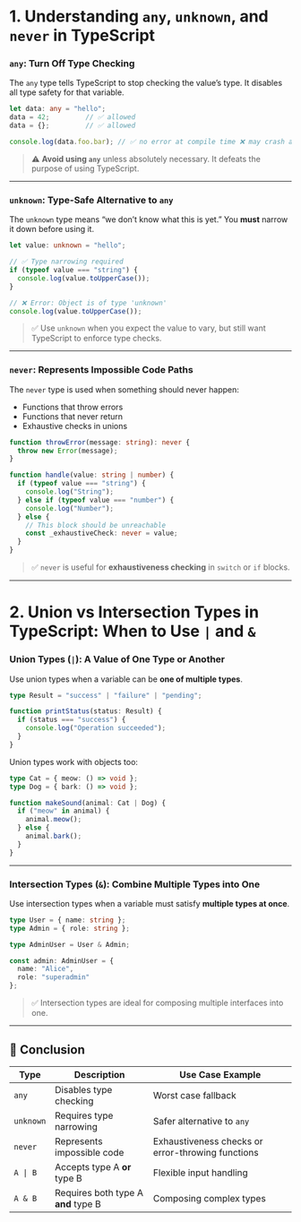 # 1. Understanding `any`, `unknown`, and `never` in TypeScript

### `any`: Turn Off Type Checking

The `any` type tells TypeScript to stop checking the value’s type. It disables all type safety for that variable.

```ts
let data: any = "hello";
data = 42;         // ✅ allowed
data = {};         // ✅ allowed

console.log(data.foo.bar); // ✅ no error at compile time ❌ may crash at runtime
```

> ⚠️ **Avoid using `any`** unless absolutely necessary. It defeats the purpose of using TypeScript.

---

### `unknown`: Type-Safe Alternative to `any`

The `unknown` type means “we don’t know what this is yet.” You **must** narrow it down before using it.

```ts
let value: unknown = "hello";

// ✅ Type narrowing required
if (typeof value === "string") {
  console.log(value.toUpperCase());
}

// ❌ Error: Object is of type 'unknown'
console.log(value.toUpperCase());
```

> ✅ Use `unknown` when you expect the value to vary, but still want TypeScript to enforce type checks.

---

### `never`: Represents Impossible Code Paths

The `never` type is used when something should never happen:

- Functions that throw errors
- Functions that never return
- Exhaustive checks in unions

```ts
function throwError(message: string): never {
  throw new Error(message);
}

function handle(value: string | number) {
  if (typeof value === "string") {
    console.log("String");
  } else if (typeof value === "number") {
    console.log("Number");
  } else {
    // This block should be unreachable
    const _exhaustiveCheck: never = value;
  }
}
```

> ✅ `never` is useful for **exhaustiveness checking** in `switch` or `if` blocks.

---


# 2. Union vs Intersection Types in TypeScript: When to Use `|` and `&`

### Union Types (`|`): A Value of One Type or Another

Use union types when a variable can be **one of multiple types**.

```ts
type Result = "success" | "failure" | "pending";

function printStatus(status: Result) {
  if (status === "success") {
    console.log("Operation succeeded");
  }
}
```

Union types work with objects too:

```ts
type Cat = { meow: () => void };
type Dog = { bark: () => void };

function makeSound(animal: Cat | Dog) {
  if ("meow" in animal) {
    animal.meow();
  } else {
    animal.bark();
  }
}
```

---

### Intersection Types (`&`): Combine Multiple Types into One

Use intersection types when a variable must satisfy **multiple types at once**.

```ts
type User = { name: string };
type Admin = { role: string };

type AdminUser = User & Admin;

const admin: AdminUser = {
  name: "Alice",
  role: "superadmin"
};
```

> ✅ Intersection types are ideal for composing multiple interfaces into one.

---

## 🧩 Conclusion

| Type         | Description                              | Use Case Example                                    |
|--------------|------------------------------------------|-----------------------------------------------------|
| `any`        | Disables type checking                   | Worst case fallback                                 |
| `unknown`    | Requires type narrowing                  | Safer alternative to `any`                          |
| `never`      | Represents impossible code               | Exhaustiveness checks or error-throwing functions   |
| `A \| B`     | Accepts type A **or** type B             | Flexible input handling                             |
| `A & B`      | Requires both type A **and** type B      | Composing complex types                             |
